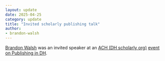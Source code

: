 ```yaml
---
layout: update
date: 2025-04-25
category: update
title: "Invited scholarly publishing talk"
author:
- brandon-walsh
---
```


[Brandon Walsh](/people/brandon-walsh) was an invited speaker at an [ACH (DH scholarly org)](https://ach.org) [event on Publishing in DH](https://scholarslab.lib.virginia.edu/blog/dh-publishing-to-me/).